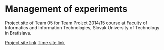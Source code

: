 Management of experiments
======================

Project site of Team 05 for Team Project 2014/15 course at Faculty of Informatics and Information Technologies, Slovak University of Technology in Bratislava.

[Project site link](http://crowdex.fiit.stuba.sk) [Time site link](http://crowdex.fiit.stuba.sk/about)
